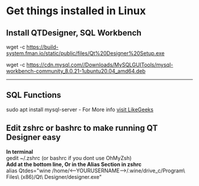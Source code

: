 # Get things installed in Linux

## Install QTDesigner, SQL Workbench

wget -c <https://build-system.fman.io/static/public/files/Qt%20Designer%20Setup.exe>

wget -c <https://cdn.mysql.com//Downloads/MySQLGUITools/mysql-workbench-community_8.0.21-1ubuntu20.04_amd64.deb>
* * *

## SQL Functions

sudo apt install mysql-server
    - For More info
    [visit LikeGeeks](https://likegeeks.com/mysql-on-linux-beginners-tutorial/)

## Edit zshrc or bashrc to make running QT Designer easy

**In terminal**
</br>
gedit ~/.zshrc (or bashrc if you dont use OhMyZsh)
</br>
**Add at the bottom line, Or in the Alias Section in zshrc**
</br>
alias Qtdes="wine /home/<--YOURUSERNAME-->/.wine/drive_c/Program\ Files\ \(x86\)/Qt\ Designer/designer.exe"
